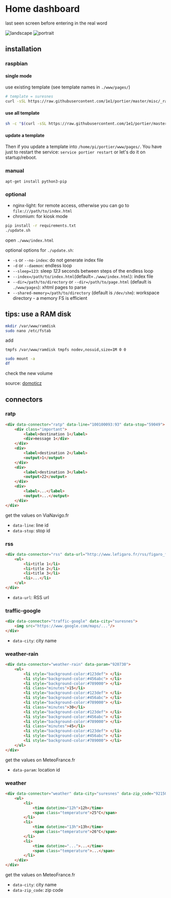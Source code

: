 # Home dashboard

last seen screen before entering in the real word

![landscape](./screenshots/landscape.png)
![portrait](./screenshots/portrait.png)


## installation

### raspbian


#### single mode
use existing template (see template names in `./www/pages/`)

```bash
# template = suresnes
curl -sSL https://raw.githubusercontent.com/1e1/portier/master/misc/_raspbian_fresh_install.sh | bash -s -- --template=suresnes
```


#### use all template
```bash
sh -c "$(curl -sSL https://raw.githubusercontent.com/1e1/portier/master/misc/_raspbian_fresh_install.sh)"
```


#### update a template

Then if you update a template into `/home/pi/portier/www/pages/`.
You have just to restart the service: `service portier restart` or let's do it on startup/reboot.



### manual

`apt-get install python3-pip`


### optional

- nginx-light: for remote access, otherwise you can go to `file:///path/to/index.html`
- chromium: for kiosk mode

```bash
pip install -r requirements.txt
./update.sh
```
open `./www/index.html`

optional options for `./update.sh`:

- `-s` or `--no-index`: do not generate index file
- `-d` or `--daemon`: endless loop
- `--sleep=123`: sleep *123* seconds between steps of the endless loop
- `--index=/path/to/index.html`(default=`./www/index.html`): index file
- `--dir=/path/to/directory` or `--dir=/path/to/page.html` (default is `./www/pages`): xhtml pages to parse
- `--shared-memory=/path/to/directory` (default is `/dev/shm`): workspace directory - a memory FS is efficient


## tips: use a RAM disk

```bash
mkdir /var/www/ramdisk
sudo nano /etc/fstab
```
add
```
tmpfs /var/www/ramdisk tmpfs nodev,nosuid,size=1M 0 0
```
```bash
sudo mount -a
df
```
check the new volume

source: [domoticz](https://www.domoticz.com/wiki/Setting_up_a_RAM_drive_on_Raspberry_Pi)


## connectors

### ratp
```html
<div data-connector="ratp" data-line="100100093:93" data-stop="59049">
    <div class="important">
        <label>destination 1</label>
        <div>message 1</div>
    </div>
    <div>
        <label>destination 2</label>
        <output>1</output>
    </div>
    <div>
        <label>destination 3</label>
        <output>22</output>
    </div>
    <div>
        <label>...</label>
        <output>...</output>
    </div>
</div>
```

get the values on ViaNavigo.fr
- `data-line`: line id
- `data-stop`: stop id

### rss
```html
<div data-connector="rss" data-url="http://www.lefigaro.fr/rss/figaro_flash-actu.xml">
    <ul>
        <li>title 1</li>
        <li>title 2</li>
        <li>title 3</li>
        <li>...</li>
    </ul>
</div>
```

- `data-url`: RSS url

### traffic-google
```html
<div data-connector="traffic-google" data-city="suresnes">
    <img src="https://www.google.com/maps/..."/>
</div>
```

- `data-city`: city name

### weather-rain
```html
<div data-connector="weather-rain" data-param="920730">
    <ul>
        <li style="background-color:#123def"> </li>
        <li style="background-color:#456abc"> </li>
        <li style="background-color:#789000"> </li>
        <li class="minutes">15</li>
        <li style="background-color:#123def"> </li>
        <li style="background-color:#456abc"> </li>
        <li style="background-color:#789000"> </li>
        <li class="minutes">30</li>
        <li style="background-color:#123def"> </li>
        <li style="background-color:#456abc"> </li>
        <li style="background-color:#789000"> </li>
        <li class="minutes">45</li>
        <li style="background-color:#123def"> </li>
        <li style="background-color:#456abc"> </li>
        <li style="background-color:#789000"> </li>
    </ul>
</div>
```

get the values on MeteoFrance.fr
- `data-param`: location id

### weather
```html
<div data-connector="weather" data-city="suresnes" data-zip_code="92150">
    <ul>
        <li>
            <time datetime="12h">12h</time>
            <span class="temperature">25°C</span>
        </li>
        <li>
            <time datetime="13h">13h</time>
            <span class="temperature">26°C</span>
        </li>
        <li>
            <time datetime="...">...</time>
            <span class="temperature">...</span>
        </li>
    </div>
</div>
```

get the values on MeteoFrance.fr
- `data-city`: city name
- `data-zip_code`: zip code
